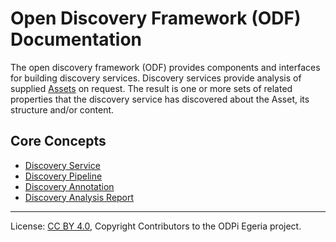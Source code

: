 <!-- SPDX-License-Identifier: CC-BY-4.0 -->
<!-- Copyright Contributors to the ODPi Egeria project. -->

# Open Discovery Framework (ODF) Documentation

The open discovery framework (ODF) provides components and interfaces for building
discovery services.   Discovery services provide analysis of supplied
[Assets](../../../../open-metadata-implementation/access-services/docs/concepts/assets) on request.
The result is one or more sets of related properties that the discovery service has
discovered about the Asset, its structure and/or content.


## Core Concepts

* [Discovery Service](discovery-service.md)
* [Discovery Pipeline](discovery-pipeline.md)
* [Discovery Annotation](discovery-annotation.md)
* [Discovery Analysis Report](discovery-analysis-report.md)

----
License: [CC BY 4.0](https://creativecommons.org/licenses/by/4.0/),
Copyright Contributors to the ODPi Egeria project.